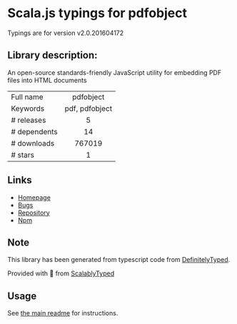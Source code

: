 
# Scala.js typings for pdfobject

Typings are for version v2.0.201604172

## Library description:
An open-source standards-friendly JavaScript utility for embedding PDF files into HTML documents

|                    |                 |
| ------------------ | :-------------: |
| Full name          | pdfobject |
| Keywords           | pdf, pdfobject |
| # releases         | 5 |
| # dependents       | 14 |
| # downloads        | 767019 |
| # stars            | 1 |

## Links
- [Homepage](https://github.com/pipwerks/PDFObject#readme)
- [Bugs](https://github.com/pipwerks/PDFObject/issues)
- [Repository](https://github.com/pipwerks/PDFObject)
- [Npm](https://www.npmjs.com/package/pdfobject)
    


## Note
This library has been generated from typescript code from [DefinitelyTyped](https://definitelytyped.org).

Provided with :purple_heart: from [ScalablyTyped](https://github.com/oyvindberg/ScalablyTyped)

## Usage
See [the main readme](../../readme.md) for instructions.


